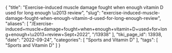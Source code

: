{
    "title": "Exercise-induced muscle damage fought when enough vitamin D used for long enough \u2013 review",
    "slug": "exercise-induced-muscle-damage-fought-when-enough-vitamin-d-used-for-long-enough-review",
    "aliases": [
        "/Exercise-induced+muscle+damage+fought+when+enough+vitamin+D+used+for+long+enough+\u2013+review+Sept+2022",
        "/13938"
    ],
    "tiki_page_id": 13938,
    "date": "2022-09-24",
    "categories": [
        "Sports and Vitamin D"
    ],
    "tags": [
        "Sports and Vitamin D"
    ]
}
